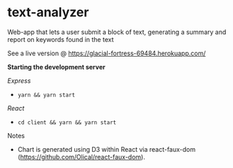 # text-analyzer
Web-app that lets a user submit a block of text, generating a summary and report on keywords found in the text

See a live version @ https://glacial-fortress-69484.herokuapp.com/

**Starting the development server**

*Express*
- `yarn && yarn start`

*React*
- `cd client && yarn && yarn start`

Notes
- Chart is generated using D3 within React via react-faux-dom (https://github.com/Olical/react-faux-dom).
